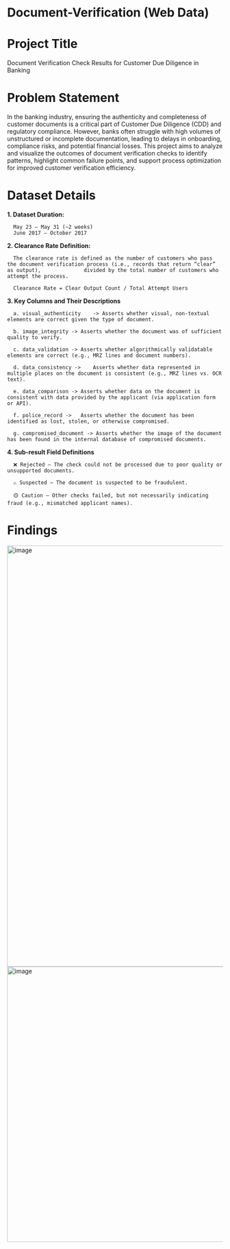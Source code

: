# Document-Verification (Web Data)


# Project Title

Document Verification Check Results for Customer Due Diligence in Banking 

# Problem Statement

In the banking industry, ensuring the authenticity and completeness of customer documents is a critical part of Customer Due Diligence (CDD) and regulatory compliance. However, banks often struggle with high volumes of unstructured or incomplete documentation, leading to delays in onboarding, compliance risks, and potential financial losses. This project aims to analyze and visualize the outcomes of document verification checks to identify patterns, highlight common failure points, and support process optimization for improved customer verification efficiency.

# Dataset Details

**1. Dataset Duration:**

      May 23 – May 31 (~2 weeks)
      June 2017 – October 2017

**2. Clearance Rate Definition:**
   
      The clearance rate is defined as the number of customers who pass the document verification process (i.e., records that return “clear” as output),              divided by the total number of customers who attempt the process.

      Clearance Rate = Clear Output Count / Total Attempt Users

**3. Key Columns and Their Descriptions**

      a. visual_authenticity	-> Asserts whether visual, non-textual elements are correct given the type of document.
      
      b. image_integrity ->	Asserts whether the document was of sufficient quality to verify.
      
      c. data_validation -> Asserts whether algorithmically validatable elements are correct (e.g., MRZ lines and document numbers).
      
      d. data_consistency ->	Asserts whether data represented in multiple places on the document is consistent (e.g., MRZ lines vs. OCR text).
      
      e. data_comparison ->	Asserts whether data on the document is consistent with data provided by the applicant (via application form or API).
      
      f. police_record ->	Asserts whether the document has been identified as lost, stolen, or otherwise compromised.
      
      g. compromised_document -> Asserts whether the image of the document has been found in the internal database of compromised documents.

**4. Sub-result Field Definitions**

      ❌ Rejected – The check could not be processed due to poor quality or unsupported documents.
      
      ⚠️ Suspected – The document is suspected to be fraudulent.
      
      🟡 Caution – Other checks failed, but not necessarily indicating fraud (e.g., mismatched applicant names).

# Findings


<img width="983" alt="image" src="https://github.com/user-attachments/assets/e81b077a-2784-4c3a-b41d-9857a9aebb53" />

<img width="643" alt="image" src="https://github.com/user-attachments/assets/12c76b85-e461-468f-af69-ae6d97c588a4" />

